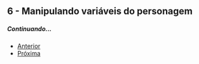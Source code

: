 ## 6 - Manipulando variáveis do personagem

##### Continuando...

* [Anterior](5-inserindo-inimigo.md)
* [Próxima](6-manipulando-variaveis-do-personagem.md)